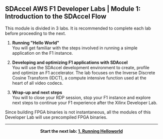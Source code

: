 ## SDAccel AWS F1 Developer Labs | Module 1: Introduction to the SDAccel Flow


This module is divided in 3 labs. It is recommended to complete each lab before proceeding to the next.

1. **Running "Hello World"** \
You will get familiar with the steps involved in running a simple application on the F1 instance. 

1. **Developing and optimizing F1 applications with SDAccel** \
You will use the SDAccel development environment to create, profile and optimize an F1 accelerator. The lab focuses on the Inverse Discrete Cosine Transform (IDCT), a compute intensive function used at the heart of all video codecs.

1. **Wrap-up and next steps** \
You will to close your RDP session, stop your F1 instance and explore next steps to continue your F1 experience after the Xilinx Developer Lab.

Since building FPGA binaries is not instantaneous, all the modules of this Developer Lab will use precompiled FPGA binaries.

---------------------------------------

<p align="center"><b>
Start the next lab: <a href="lab_01_helloworld.md">1. Running Helloworld</a>
</b></p>
